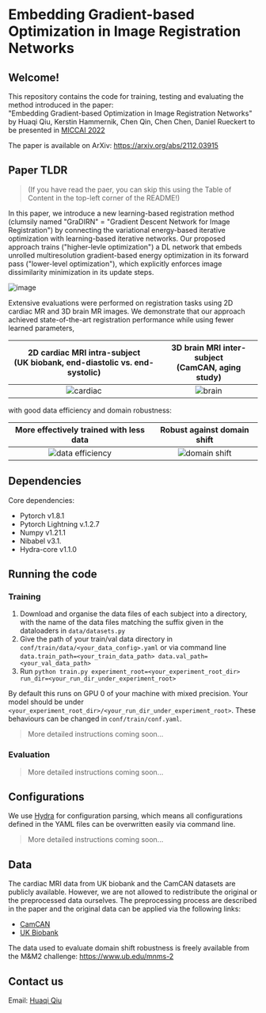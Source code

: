 #  Embedding Gradient-based Optimization in Image Registration Networks

## Welcome!

This repository contains the code for training, testing and evaluating the method introduced in the paper:   
"Embedding Gradient-based Optimization in Image Registration Networks"  
by Huaqi Qiu, Kerstin Hammernik, Chen Qin, Chen Chen, Daniel Rueckert
 to be presented in [MICCAI 2022](https://conferences.miccai.org/2022/en/)

The paper is available on ArXiv: https://arxiv.org/abs/2112.03915

## Paper TLDR
> (If you have read the paer, you can skip this using the Table of Content in the top-left corner of the README!) 

In this paper, we introduce a new learning-based registration method (clumsily named "GraDIRN" = "Gradient Descent Network for Image Registration")  by connecting the variational energy-based iterative optimization with learning-based iterative networks. Our proposed approach trains ("higher-levle optimization") a DL network that embeds unrolled multiresolution gradient-based energy optimization in its forward pass ("lower-level optimization"), which explicitly enforces image dissimilarity minimization in its update steps.  

![image](https://user-images.githubusercontent.com/17068099/190219234-a8349a8a-f406-4bfd-b257-500e501f6824.png)

Extensive evaluations were performed on registration tasks using 2D cardiac MR and 3D brain MR images. We demonstrate that our approach achieved state-of-the-art registration performance while using fewer learned parameters, 

|2D cardiac MRI intra-subject <br /> (UK biobank, end-diastolic vs. end-systolic) | 3D brain MRI inter-subject <br /> (CamCAN, aging study)|
| :---:   | :---: |
|![cardiac](https://user-images.githubusercontent.com/17068099/190221298-c00c8422-8ff9-47a6-ab73-c0ef16eb643d.png) | ![brain](https://user-images.githubusercontent.com/17068099/190221270-0ac2caef-cf90-44db-933e-8c03df9ef09e.png) |


with good data efficiency and domain robustness: 

| More effectively trained with less data | Robust against domain shift |
| :---:   | :---: |
|![data efficiency](https://user-images.githubusercontent.com/17068099/190224280-cd0731c7-beb8-47b3-a3e7-e0b0672a9173.png) | ![domain shift](https://user-images.githubusercontent.com/17068099/190224295-03ca91db-3ecb-41d9-829b-53a778e4b572.png) |



## Dependencies 
Core dependencies:
- Pytorch v1.8.1
- Pytorch Lightning v.1.2.7
- Numpy v1.21.1
- Nibabel v3.1.
- Hydra-core v1.1.0


## Running the code
### Training
1. Download and organise the data files of each subject into a directory, with the name of the data files matching the suffix given in the dataloaders in `data/datasets.py`
3. Give the path of your train/val data directory in `conf/train/data/<your_data_config>.yaml` or via command line `data.train_path=<your_train_data_path> data.val_path=<your_val_data_path>`
4. Run `python train.py experiment_root=<your_experiment_root_dir> run_dir=<your_run_dir_under_experiment_root>` 

By default this runs on GPU 0 of your machine with mixed precision. Your model should be under `<your_experiment_root_dir>/<your_run_dir_under_experiment_root>`. These behaviours can be changed in `conf/train/conf.yaml`.

> More detailed instructions coming soon...

### Evaluation
> More detailed instructions coming soon...

## Configurations
We use [Hydra](https://hydra.cc/) for configuration parsing, which means all configurations defined in the YAML files can be overwritten easily via command line.
> More detailed instructions coming soon...


## Data
The cardiac MRI data from UK biobank and the CamCAN datasets are publicly available. However, we are not allowed to redistribute the original or the preprocessed data ourselves. The preprocessing process are described in the paper and the original data can be applied via the following links:
- [CamCAN](https://camcan-archive.mrc-cbu.cam.ac.uk/dataaccess/)
- [UK Biobank](https://www.ukbiobank.ac.uk/enable-your-research)

The data used to evaluate domain shift robustness is freely available from the M&M2 challenge: https://www.ub.edu/mnms-2

## Contact us
Email: [Huaqi Qiu](mailto:hq615@ic.ac.uk)


